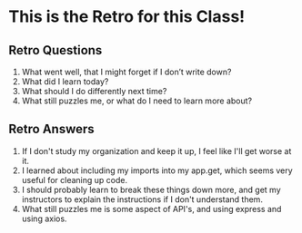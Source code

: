 # This is the Retro for this Class!

## Retro Questions

1. What went well, that I might forget if I don’t write down?
2. What did I learn today?
3. What should I do differently next time?
4. What still puzzles me, or what do I need to learn more about?

## Retro Answers

1. If I don't study my organization and keep it up, I feel like I'll get worse at it.
2. I learned about including my imports into my app.get, which seems very useful for cleaning up code.
3. I should probably learn to break these things down more, and get my instructors to explain the instructions if I don't understand them.
4. What still puzzles me is some aspect of API's, and using express and using axios.